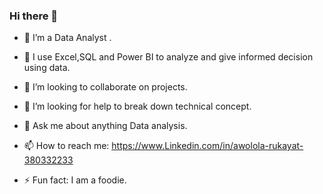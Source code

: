 ### Hi there 👋






- 🔭 I’m a Data Analyst .
- 🌱 I use Excel,SQL and Power BI to analyze and give informed decision using data.


- 👯 I’m looking to collaborate on projects.
- 🤔 I’m looking for help to break down technical concept.
- 💬 Ask me about anything Data analysis.
- 📫 How to reach me: https://www.Linkedin.com/in/awolola-rukayat-380332233

- ⚡ Fun fact: I am a foodie.

